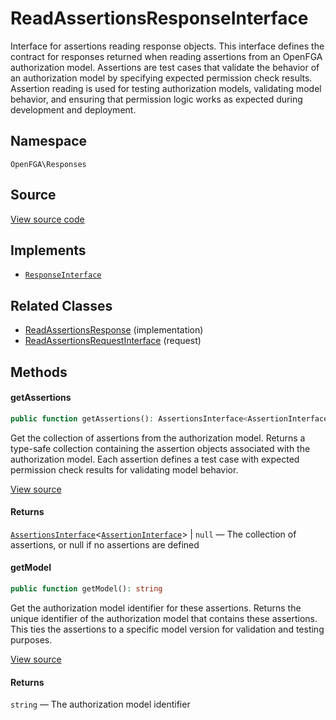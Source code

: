 # ReadAssertionsResponseInterface

Interface for assertions reading response objects. This interface defines the contract for responses returned when reading assertions from an OpenFGA authorization model. Assertions are test cases that validate the behavior of an authorization model by specifying expected permission check results. Assertion reading is used for testing authorization models, validating model behavior, and ensuring that permission logic works as expected during development and deployment.

## Namespace

`OpenFGA\Responses`

## Source

[View source code](https://github.com/evansims/openfga-php/blob/main/src/Responses/ReadAssertionsResponseInterface.php)

## Implements

* [`ResponseInterface`](ResponseInterface.md)

## Related Classes

* [ReadAssertionsResponse](Responses/ReadAssertionsResponse.md) (implementation)
* [ReadAssertionsRequestInterface](Requests/ReadAssertionsRequestInterface.md) (request)

## Methods

#### getAssertions

```php
public function getAssertions(): AssertionsInterface<AssertionInterface>|null

```

Get the collection of assertions from the authorization model. Returns a type-safe collection containing the assertion objects associated with the authorization model. Each assertion defines a test case with expected permission check results for validating model behavior.

[View source](https://github.com/evansims/openfga-php/blob/main/src/Responses/ReadAssertionsResponseInterface.php#L46)

#### Returns

[`AssertionsInterface`](Models/Collections/AssertionsInterface.md)&lt;[`AssertionInterface`](Models/AssertionInterface.md)&gt; &#124; `null` — The collection of assertions, or null if no assertions are defined

#### getModel

```php
public function getModel(): string

```

Get the authorization model identifier for these assertions. Returns the unique identifier of the authorization model that contains these assertions. This ties the assertions to a specific model version for validation and testing purposes.

[View source](https://github.com/evansims/openfga-php/blob/main/src/Responses/ReadAssertionsResponseInterface.php#L57)

#### Returns

`string` — The authorization model identifier
